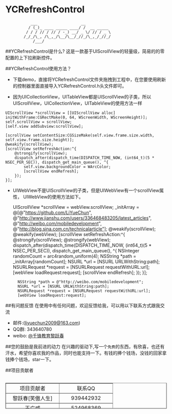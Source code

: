 # YCRefreshControl


               ___                   __
              / (_)_ ____ _____ ____/ /  __ _____
             / / / // / // / -_) __/ _ \/ // / _ \
            /_/_/\_, /\_,_/\__/\__/_//_/\_,_/_//_/
                /___/


##YCRefreshControl是什么?
这是一款基于UIScrollView的轻量级，简易的的零配置的上下拉刷新控件。

##YCRefreshControl使用方法？

* 下载demo，直接将YCRefreshControl文件夹拖拽到工程中，在您要使用刷新的控制器里面直接导入YCRefreshControl.h头文件即可。


* 因为UICollectionView，UITableView都是UIScrollView的子类，所以UIScrollView，UICollectionView，UITableView的使用方法一样
<html>

       
    UIScrollView *scrollView = [[UIScrollView alloc] initWithFrame:CGRectMake(0, 64, WScreenWidth, WScreenHeight)];
    self.scrollView = scrollView;
    [self.view addSubview:scrollView];

    [scrollView setContentSize:CGSizeMake(self.view.frame.size.width, self.view.frame.size.height)];
    @weakify(scrollView);
    [scrollView setRefreshAction:^{
        @strongify(scrollView);
        dispatch_after(dispatch_time(DISPATCH_TIME_NOW, (int64_t)(5 * NSEC_PER_SEC)), dispatch_get_main_queue(), ^{
            self.view.backgroundColor = WArcColor;
            [scrollView endRefresh];
        });
    }];

</html>

* UIWebView不是UIScrollView的子类，但是UIWebView有一个scrollView属性， UIWebView的使用方法如下。


     UIScrollView *scrollView = webView.scrollView;
     _initArray = @[@"https://github.com/LiYueChun", @"http://www.jianshu.com/users/336468483205/latest_articles", @"http://weibo.com/mobiledevelopment", @"http://blog.sina.com.cn/technicalarticle"];
     @weakify(scrollView);
     @weakify(webView);
     [scrollView setRefreshAction:^{
        @strongify(scrollView);
        @strongify(webView);
        dispatch_after(dispatch_time(DISPATCH_TIME_NOW, (int64_t)(5 * NSEC_PER_SEC)), dispatch_get_main_queue(), ^{
            NSInteger randomCount = arc4random_uniform(4);
            NSString *path = _initArray[randomCount];
            NSURL *url = [NSURL URLWithString:path];
            NSURLRequest *request = [NSURLRequest requestWithURL:url];
            [webView loadRequest:request];
            [scrollView endRefresh];
        }); 
        }];
        
        NSString *path = @"http://weibo.com/mobiledevelopment";
        NSURL *url = [NSURL URLWithString:path];
        NSURLRequest *request = [NSURLRequest requestWithURL:url];
        [webView loadRequest:request];
    
##有问题反馈
在使用中有任何问题，欢迎反馈给我，可以用以下联系方式跟我交流

* 邮件:(liyuechun2009@163.com)
* QQ群: 343640780
* weibo: [@千锋教育黎跃春](http://weibo.com/mobiledevelopment)

##您的鼓励是我前进的动力
在兴趣的驱动下,写一个`免费`的东西，有欣喜，也还有汗水，希望你喜欢我的作品，同时也能支持一下。有钱的捧个钱场，没钱的回家拿钱捧个钱场，star一下。


##项目贡献者


<table border = '1' height = '80' align = 'left' width = '300'>
    <tr align = 'center'>
        <td width = '150'>项目贡献者</td>
        <td width = '150'>联系QQ</td>
    </tr>
    <tr align = 'center'>
        <td width = '150'>黎跃春[笑傲人生]</td>
        <td width = '150'>939442932</td>
    </tr>
    <tr align = 'center'>
        <td width = '150'>王广威</td>
        <td width = '150'>524968369</td>
    </tr>
</table>









